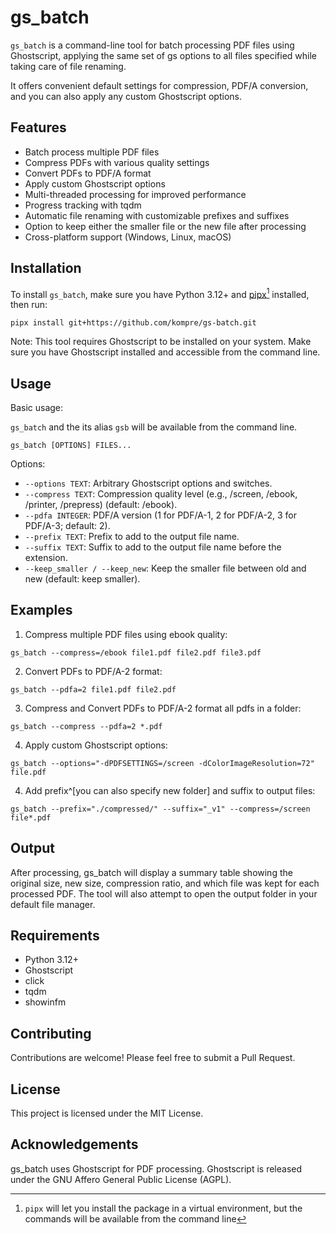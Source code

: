 # gs_batch

`gs_batch` is a command-line tool for batch processing PDF files using Ghostscript, applying the same set of gs options to all files specified while taking care of file renaming.

It offers convenient default settings for compression, PDF/A conversion, and you can also apply any custom Ghostscript options. 

## Features

- Batch process multiple PDF files
- Compress PDFs with various quality settings
- Convert PDFs to PDF/A format
- Apply custom Ghostscript options
- Multi-threaded processing for improved performance
- Progress tracking with tqdm
- Automatic file renaming with customizable prefixes and suffixes
- Option to keep either the smaller file or the new file after processing
- Cross-platform support (Windows, Linux, macOS)

## Installation

To install `gs_batch`, make sure you have Python 3.12+ and [pipx](https://github.com/pypa/pipx)[^1] installed, then run:

 [^1]:`pipx` will let you install the package in a virtual environment, but the commands will be available from the command line

```
pipx install git+https://github.com/kompre/gs-batch.git
```

Note: This tool requires Ghostscript to be installed on your system. Make sure you have Ghostscript installed and accessible from the command line.


## Usage

Basic usage:

`gs_batch` and the its alias `gsb` will be available from the command line.

```
gs_batch [OPTIONS] FILES...
```

Options:

- `--options TEXT`: Arbitrary Ghostscript options and switches.
- `--compress TEXT`: Compression quality level (e.g., /screen, /ebook, /printer, /prepress) (default: /ebook).
- `--pdfa INTEGER`: PDF/A version (1 for PDF/A-1, 2 for PDF/A-2, 3 for PDF/A-3; default: 2).
- `--prefix TEXT`: Prefix to add to the output file name.
- `--suffix TEXT`: Suffix to add to the output file name before the extension.
- `--keep_smaller / --keep_new`: Keep the smaller file between old and new (default: keep smaller).

## Examples

1. Compress multiple PDF files using ebook quality:

```
gs_batch --compress=/ebook file1.pdf file2.pdf file3.pdf
```

2. Convert PDFs to PDF/A-2 format:

```
gs_batch --pdfa=2 file1.pdf file2.pdf
```

3. Compress and Convert PDFs to PDF/A-2 format all pdfs in a folder:

```
gs_batch --compress --pdfa=2 *.pdf 
```

4. Apply custom Ghostscript options:

```
gs_batch --options="-dPDFSETTINGS=/screen -dColorImageResolution=72" file.pdf
```

4. Add prefix^[you can also specify new folder] and suffix to output files:

```
gs_batch --prefix="./compressed/" --suffix="_v1" --compress=/screen file*.pdf 
```

## Output

After processing, gs_batch will display a summary table showing the original size, new size, compression ratio, and which file was kept for each processed PDF. The tool will also attempt to open the output folder in your default file manager.

## Requirements

- Python 3.12+
- Ghostscript
- click
- tqdm
- showinfm

## Contributing

Contributions are welcome! Please feel free to submit a Pull Request.

## License

This project is licensed under the MIT License.

## Acknowledgements

gs_batch uses Ghostscript for PDF processing. Ghostscript is released under the GNU Affero General Public License (AGPL).